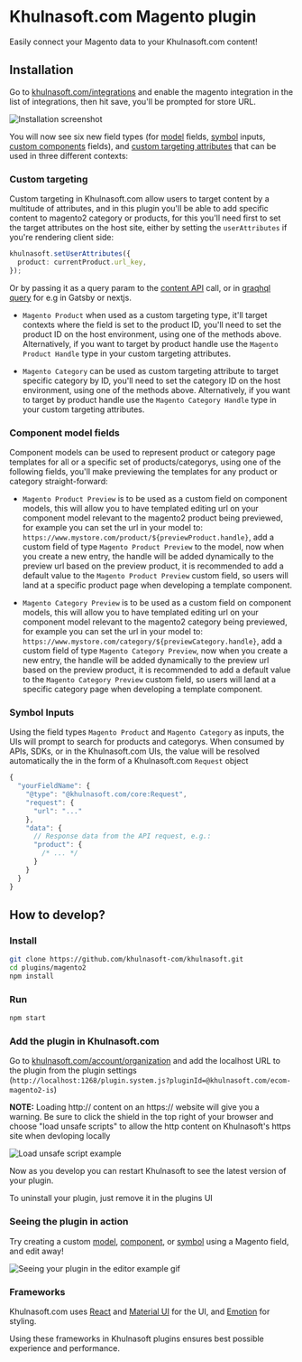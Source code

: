 # Khulnasoft.com Magento plugin

Easily connect your Magento data to your Khulnasoft.com content!

## Installation

Go to [khulnasoft.com/integrations](https://khulnasoft.com/account/organization) and enable the magento integration in the list of integrations, then hit save, you'll be prompted for store URL.

![Installation screenshot](https://cdn.khulnasoft.com/api/v1/image/assets%2F6d39f4449e2b4e6792a793bb8c1d9615%2F18a7201313914cccae7f0311a1a614ae)

You will now see six new field types (for [model](https://khulnasoft.com/c/docs/guides/getting-started-with-models) fields, [symbol](https://khulnasoft.com/c/docs/guides/symbols) inputs, [custom components](https://khulnasoft.com/c/docs/custom-react-components) fields), and [custom targeting attributes](https://www.khulnasoft.com/c/docs/guides/targeting-and-scheduling#custom-targeting) that can be used in three different contexts:

### Custom targeting

Custom targeting in Khulnasoft.com allow users to target content by a multitude of attributes, and in this plugin you'll be able to add specific content to magento2 category or products, for this you'll need first to set the target attributes on the host site, either by setting the `userAttributes` if you're rendering client side:

```ts
khulnasoft.setUserAttributes({
  product: currentProduct.url_key,
});
```

Or by passing it as a query param to the [content API](https://www.khulnasoft.com/c/docs/query-api#:~:text=userAttributes) call, or in [graqhql query](https://www.khulnasoft.com/c/docs/graphql-api#:~:text=with%20targeting) for e.g in Gatsby or nextjs.

- `Magento Product` when used as a custom targeting type, it'll target contexts where the field is set to the product ID, you'll need to set the product ID on the host environment, using one of the methods above. Alternatively, if you want to target by product handle use the `Magento Product Handle` type in your custom targeting attributes.

- `Magento Category` can be used as custom targeting attribute to target specific category by ID, you'll need to set the category ID on the host environment, using one of the methods above. Alternatively, if you want to target by product handle use the `Magento Category Handle` type in your custom targeting attributes.

### Component model fields

Component models can be used to represent product or category page templates for all or a specific set of products/categorys, using one of the following fields, you'll make previewing the templates for any product or category straight-forward:

- `Magento Product Preview` is to be used as a custom field on component models, this will allow you to have templated editing url on your component model relevant to the magento2 product being previewed, for example you can set the url in your model to:
  `https://www.mystore.com/product/${previewProduct.handle}`, add a custom field of type `Magento Product Preview` to the model, now when you create a new entry, the handle will be added dynamically to the preview url based on the preview product, it is recommended to add a default value to the `Magento Product Preview` custom field, so users will land at a specific product page when developing a template component.

- `Magento Category Preview` is to be used as a custom field on component models, this will allow you to have templated editing url on your component model relevant to the magento2 category being previewed, for example you can set the url in your model to:
  `https://www.mystore.com/category/${previewCategory.handle}`, add a custom field of type `Magento Category Preview`, now when you create a new entry, the handle will be added dynamically to the preview url based on the preview product, it is recommended to add a default value to the `Magento Category Preview` custom field, so users will land at a specific category page when developing a template component.

### Symbol Inputs

Using the field types `Magento Product` and `Magento Category` as inputs, the UIs will prompt to search for products and categorys. When consumed by APIs, SDKs, or in the Khulnasoft.com UIs, the value will be resolved automatically the in the form of a Khulnasoft.com `Request` object

```js
{
  "yourFieldName": {
    "@type": "@khulnasoft.com/core:Request",
    "request": {
      "url": "..."
    },
    "data": {
      // Response data from the API request, e.g.:
      "product": {
        /* ... */
      }
    }
  }
}
```

## How to develop?

### Install

```bash
git clone https://github.com/khulnasoft-com/khulnasoft.git
cd plugins/magento2
npm install
```

### Run

```bash
npm start
```

### Add the plugin in Khulnasoft.com

Go to [khulnasoft.com/account/organization](https://khulnasoft.com/account/organization) and add the localhost URL to the plugin from the plugin settings (`http://localhost:1268/plugin.system.js?pluginId=@khulnasoft.com/ecom-magento2-is`)

**NOTE:** Loading http:// content on an https:// website will give you a warning. Be sure to click the shield in the top right of your browser and choose "load unsafe scripts" to allow the http content on Khulnasoft's https site when devloping locally

<img alt="Load unsafe script example" src="https://i.stack.imgur.com/uSaLL.png">

Now as you develop you can restart Khulnasoft to see the latest version of your plugin.

To uninstall your plugin, just remove it in the plugins UI

### Seeing the plugin in action

Try creating a custom [model](https://khulnasoft.com/c/docs/guides/getting-started-with-models), [component](https://khulnasoft.com/c/docs/custom-react-components), or [symbol](https://khulnasoft.com/c/docs/guides/symbols) using a Magento field, and edit away!

<img src="https://i.imgur.com/uVOLn7A.gif" alt="Seeing your plugin in the editor example gif">

### Frameworks

Khulnasoft.com uses [React](https://github.com/facebook/react) and [Material UI](https://github.com/mui-org/material-ui) for the UI, and [Emotion](https://github.com/emotion-js/emotion) for styling.

Using these frameworks in Khulnasoft plugins ensures best possible experience and performance.
